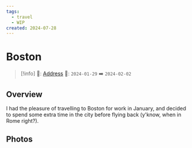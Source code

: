 ```yaml
---
tags:
  - travel
  - WIP
created: 2024-07-28
---
```


# Boston

> [!info]
>📌: [Address]()
>📅: `2024-01-29` ➡️ `2024-02-02`

## Overview

I had the pleasure of travelling to Boston for work in January, and decided to spend some extra time in the city before flying back (y'know, when in Rome right?).


## Photos
